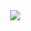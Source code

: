 <img src="https://github-readme-stats.vercel.app/api/top-langs/?username=onReadyL&layout=compact" align="right" style="width: 12px" />
<img src="https://github-readme-stats.vercel.app/api?username=onReadyL&show_icons=true&icon_color=805AD5&text_color=718096&hide_title=false&bg_color=FFFFFF&theme=merko" align="right" />

<!--
**onReadyL/onReadyL** is a ✨ _special_ ✨ repository because its `README.md` (this file) appears on your GitHub profile.

Here are some ideas to get you started:

- 🔭 I’m currently working on ...
- 🌱 I’m currently learning ...
- 👯 I’m looking to collaborate on ...
- 🤔 I’m looking for help with ...
- 💬 Ask me about ...
- 📫 How to reach me: ...
- 😄 Pronouns: ...
- ⚡ Fun fact: ...
-->
